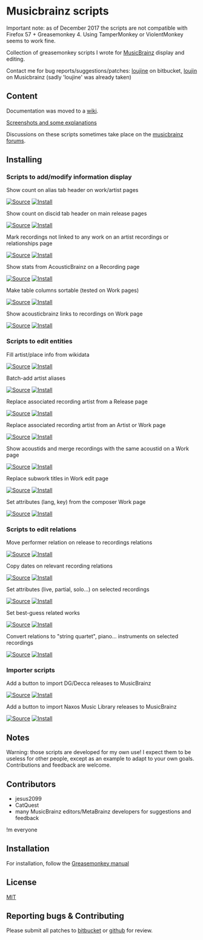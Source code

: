 Musicbrainz scripts
===================

Important note: as of December 2017 the scripts are not compatible with Firefox 57 + Greasemonkey 4. Using TamperMonkey or ViolentMonkey seems to work fine.

Collection of greasemonkey scripts I wrote for [MusicBrainz](https://musicbrainz.org) display and editing.

Contact me for bug reports/suggestions/patches: [loujine](https://bitbucket.org/loujine/) on bitbucket, [loujin](https://musicbrainz.org/user/loujin) on Musicbrainz (sadly 'loujine' was already taken)


Content
-------

Documentation was moved to a [wiki](https://bitbucket.org/loujine/musicbrainz-scripts/wiki/Home).

[Screenshots and some explanations](https://bitbucket.org/loujine/musicbrainz-scripts/wiki/documentation.rst)

Discussions on these scripts sometimes take place on the [musicbrainz forums](https://community.metabrainz.org/tags/userscripts).


Installing
----------

### Scripts to add/modify information display

Show count on alias tab header on work/artist pages

[![Source](https://raw.github.com/jerone/UserScripts/master/_resources/Source-button.png)](https://bitbucket.org/loujine/musicbrainz-scripts/src/default/mb-display_count_alias.user.js)
[![Install](https://raw.github.com/jerone/UserScripts/master/_resources/Install-button.png)](https://bitbucket.org/loujine/musicbrainz-scripts/raw/default/mb-display_count_alias.user.js)


Show count on discid tab header on main release pages

[![Source](https://raw.github.com/jerone/UserScripts/master/_resources/Source-button.png)](https://bitbucket.org/loujine/musicbrainz-scripts/src/default/mb-display_count_discid.user.js)
[![Install](https://raw.github.com/jerone/UserScripts/master/_resources/Install-button.png)](https://bitbucket.org/loujine/musicbrainz-scripts/raw/default/mb-display_count_discid.user.js)


Mark recordings not linked to any work on an artist recordings or relationships page

[![Source](https://raw.github.com/jerone/UserScripts/master/_resources/Source-button.png)](https://bitbucket.org/loujine/musicbrainz-scripts/src/default/mb-display_work_relations_for_artist_recordings.user.js)
[![Install](https://raw.github.com/jerone/UserScripts/master/_resources/Install-button.png)](https://bitbucket.org/loujine/musicbrainz-scripts/raw/default/mb-display_work_relations_for_artist_recordings.user.js)


Show stats from AcousticBrainz on a Recording page

[![Source](https://raw.github.com/jerone/UserScripts/master/_resources/Source-button.png)](https://bitbucket.org/loujine/musicbrainz-scripts/src/default/mb-display_acousticbrainz_data_for_recording.user.js)
[![Install](https://raw.github.com/jerone/UserScripts/master/_resources/Install-button.png)](https://bitbucket.org/loujine/musicbrainz-scripts/raw/default/mb-display_acousticbrainz_data_for_recording.user.js)


Make table columns sortable (tested on Work pages)

[![Source](https://raw.github.com/jerone/UserScripts/master/_resources/Source-button.png)](https://bitbucket.org/loujine/musicbrainz-scripts/src/default/mb-display_sortable_table.user.js)
[![Install](https://raw.github.com/jerone/UserScripts/master/_resources/Install-button.png)](https://bitbucket.org/loujine/musicbrainz-scripts/raw/default/mb-display_sortable_table.user.js)


Show acousticbrainz links to recordings on Work page

[![Source](https://raw.github.com/jerone/UserScripts/master/_resources/Source-button.png)](https://bitbucket.org/loujine/musicbrainz-scripts/src/default/mb-display_acousticbrainz_dataset_for_work.user.js)
[![Install](https://raw.github.com/jerone/UserScripts/master/_resources/Install-button.png)](https://bitbucket.org/loujine/musicbrainz-scripts/raw/default/mb-display_acousticbrainz_dataset_for_work.user.js)


### Scripts to edit entities

Fill artist/place info from wikidata

[![Source](https://raw.github.com/jerone/UserScripts/master/_resources/Source-button.png)](https://bitbucket.org/loujine/musicbrainz-scripts/src/default/mb-edit-create_from_wikidata.user.js)
[![Install](https://raw.github.com/jerone/UserScripts/master/_resources/Install-button.png)](https://bitbucket.org/loujine/musicbrainz-scripts/raw/default/mb-edit-create_from_wikidata.user.js)


Batch-add artist aliases

[![Source](https://raw.github.com/jerone/UserScripts/master/_resources/Source-button.png)](https://bitbucket.org/loujine/musicbrainz-scripts/src/default/mb-edit-add_aliases.user.js)
[![Install](https://raw.github.com/jerone/UserScripts/master/_resources/Install-button.png)](https://bitbucket.org/loujine/musicbrainz-scripts/raw/default/mb-edit-add_aliases.user.js)


Replace associated recording artist from a Release page

[![Source](https://raw.github.com/jerone/UserScripts/master/_resources/Source-button.png)](https://bitbucket.org/loujine/musicbrainz-scripts/src/default/mb-edit-replace_rec_artist_from_release_page.user.js)
[![Install](https://raw.github.com/jerone/UserScripts/master/_resources/Install-button.png)](https://bitbucket.org/loujine/musicbrainz-scripts/raw/default/mb-edit-replace_rec_artist_from_release_page.user.js)


Replace associated recording artist from an Artist or Work page

[![Source](https://raw.github.com/jerone/UserScripts/master/_resources/Source-button.png)](https://bitbucket.org/loujine/musicbrainz-scripts/src/default/mb-edit-replace_rec_artist_from_work_page.user.js)
[![Install](https://raw.github.com/jerone/UserScripts/master/_resources/Install-button.png)](https://bitbucket.org/loujine/musicbrainz-scripts/raw/default/mb-edit-replace_rec_artist_from_work_page.user.js)


Show acoustids and merge recordings with the same acoustid on a Work page

[![Source](https://raw.github.com/jerone/UserScripts/master/_resources/Source-button.png)](https://bitbucket.org/loujine/musicbrainz-scripts/src/default/mb-edit-merge_from_acoustid.user.js)
[![Install](https://raw.github.com/jerone/UserScripts/master/_resources/Install-button.png)](https://bitbucket.org/loujine/musicbrainz-scripts/raw/default/mb-edit-merge_from_acoustid.user.js)


Replace subwork titles in Work edit page

[![Source](https://raw.github.com/jerone/UserScripts/master/_resources/Source-button.png)](https://bitbucket.org/loujine/musicbrainz-scripts/src/default/mbz-replace_subworks_names.user.js)
[![Install](https://raw.github.com/jerone/UserScripts/master/_resources/Install-button.png)](https://bitbucket.org/loujine/musicbrainz-scripts/raw/default/mbz-replace_subworks_names.user.js)


Set attributes (lang, key) from the composer Work page

[![Source](https://raw.github.com/jerone/UserScripts/master/_resources/Source-button.png)](https://bitbucket.org/loujine/musicbrainz-scripts/src/default/mb-edit-set_work_attributes.user.js)
[![Install](https://raw.github.com/jerone/UserScripts/master/_resources/Install-button.png)](https://bitbucket.org/loujine/musicbrainz-scripts/raw/default/mb-edit-set_work_attributes.user.js)


### Scripts to edit relations

Move performer relation on release to recordings relations

[![Source](https://raw.github.com/jerone/UserScripts/master/_resources/Source-button.png)](https://bitbucket.org/loujine/musicbrainz-scripts/src/default/mb-reledit-release_rel_to_recording_rel.user.js)
[![Install](https://raw.github.com/jerone/UserScripts/master/_resources/Install-button.png)](https://bitbucket.org/loujine/musicbrainz-scripts/raw/default/mb-reledit-release_rel_to_recording_rel.user.js)


Copy dates on relevant recording relations

[![Source](https://raw.github.com/jerone/UserScripts/master/_resources/Source-button.png)](https://bitbucket.org/loujine/musicbrainz-scripts/src/default/mb-reledit-copy_dates.user.js)
[![Install](https://raw.github.com/jerone/UserScripts/master/_resources/Install-button.png)](https://bitbucket.org/loujine/musicbrainz-scripts/raw/default/mb-reledit-copy_dates.user.js)


Set attributes (live, partial, solo...) on selected recordings

[![Source](https://raw.github.com/jerone/UserScripts/master/_resources/Source-button.png)](https://bitbucket.org/loujine/musicbrainz-scripts/src/default/mb-reledit-set_relation_attrs.user.js)
[![Install](https://raw.github.com/jerone/UserScripts/master/_resources/Install-button.png)](https://bitbucket.org/loujine/musicbrainz-scripts/raw/default/mb-reledit-set_relation_attrs.user.js)


Set best-guess related works

[![Source](https://raw.github.com/jerone/UserScripts/master/_resources/Source-button.png)](https://bitbucket.org/loujine/musicbrainz-scripts/src/default/mb-reledit-guess_works.user.js)
[![Install](https://raw.github.com/jerone/UserScripts/master/_resources/Install-button.png)](https://bitbucket.org/loujine/musicbrainz-scripts/raw/default/mb-reledit-guess_works.user.js)


Convert relations to "string quartet", piano... instruments on selected recordings

[![Source](https://raw.github.com/jerone/UserScripts/master/_resources/Source-button.png)](https://bitbucket.org/loujine/musicbrainz-scripts/src/default/mb-reledit-set_instruments.user.js)
[![Install](https://raw.github.com/jerone/UserScripts/master/_resources/Install-button.png)](https://bitbucket.org/loujine/musicbrainz-scripts/raw/default/mb-reledit-set_instruments.user.js)


### Importer scripts

Add a button to import DG/Decca releases to MusicBrainz

[![Source](https://raw.github.com/jerone/UserScripts/master/_resources/Source-button.png)](https://bitbucket.org/loujine/musicbrainz-scripts/src/default/mbz-dgdecca_importer.user.js)
[![Install](https://raw.github.com/jerone/UserScripts/master/_resources/Install-button.png)](https://bitbucket.org/loujine/musicbrainz-scripts/raw/default/mbz-dgdecca_importer.user.js)


Add a button to import Naxos Music Library releases to MusicBrainz

[![Source](https://raw.github.com/jerone/UserScripts/master/_resources/Source-button.png)](https://bitbucket.org/loujine/musicbrainz-scripts/src/default/mbz-naxos_library_importer.user.js)
[![Install](https://raw.github.com/jerone/UserScripts/master/_resources/Install-button.png)](https://bitbucket.org/loujine/musicbrainz-scripts/raw/default/mbz-naxos_library_importer.user.js)


Notes
-----

Warning: those scripts are developed for my own use! I expect them to be
useless for other people, except as an example to adapt to your own goals.
Contributions and feedback are welcome.


Contributors
------------

* jesus2099
* CatQuest
* many MusicBrainz editors/MetaBrainz developers for suggestions and feedback

!m everyone


Installation
------------

For installation, follow the [Greasemonkey manual](https://wiki.greasespot.net/Greasemonkey_Manual:Installing_Scripts)


License
-------

[MIT](https://opensource.org/licenses/MIT)


Reporting bugs & Contributing
-----------------------------

Please submit all patches to [bitbucket](https://bitbucket.org/loujine/musicbrainz-scripts/pull-request) or [github](https://github.com/loujine/musicbrainz-scripts/pulls) for review.
